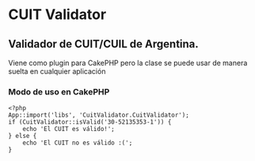 # CUIT Validator

## Validador de CUIT/CUIL de Argentina. 

Viene como plugin para CakePHP pero la clase se puede usar de manera suelta en cualquier aplicación

### Modo de uso en CakePHP

	<?php
	App::import('libs', 'CuitValidator.CuitValidator');
	if (CuitValidator::isValid('30-52135353-1')) {
		echo 'El CUIT es válido!';
	} else {
		echo 'El CUIT no es válido :(';
	}
	